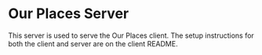 # Our Places Server

This server is used to serve the Our Places client. The setup instructions for both the client and server are on the client README.
